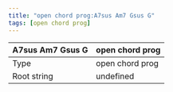 ```yaml
---
title: "open chord prog:A7sus Am7 Gsus G"
tags: [open chord prog]
---
```


|A7sus Am7 Gsus G|open chord prog|
|---|---|
|Type|open chord prog|
|Root string|undefined|

